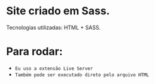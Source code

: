 # Site criado em Sass.

Tecnologias utilizadas: HTML + SASS.

<!-- # Instalação:

- `npm install` -->

# Para rodar:

- `Eu uso a extensão Live Server`
- `Também pode ser executado direto pelo arquivo HTML`